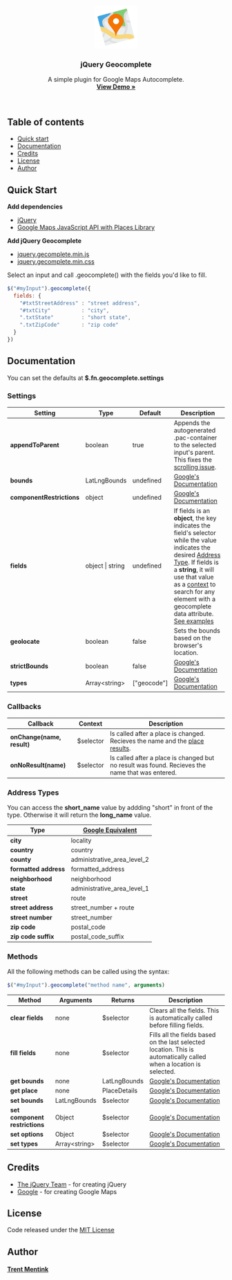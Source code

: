 
<p align="center">
  <img src="./github/logo.png" width=100 height=100 />

  <h3 align="center">
    jQuery Geocomplete
  </h3>

  <p align="center">
    A simple plugin for Google Maps Autocomplete.
    <br>
    <a href="http://projects.trentmentink.com/jquery_geocomplete/"><strong>View Demo &raquo;</strong></a>
  </p>
</p>

<br>

## Table of contents

- [Quick start](#quick-start)
- [Documentation](#documentation)
- [Credits](#credits)
- [License](https://github.com/tmentink/jquery.geocomplete/blob/master/LICENSE)
- [Author](http://www.trentmentink.com)

## Quick Start

**Add dependencies**
- [jQuery](https://code.jquery.com/)
- [Google Maps JavaScript API with Places Library](https://developers.google.com/maps/documentation/javascript/places)

**Add jQuery Geocomplete**
- [jquery.gecomplete.min.js](https://raw.githubusercontent.com/tmentink/jquery.geocomplete/master/dist/jquery.geocomplete.min.js)
- [jquery.gecomplete.min.css](https://raw.githubusercontent.com/tmentink/jquery.geocomplete/master/dist/jquery.geocomplete.min.css)

Select an input and call .geocomplete() with the fields you'd like to fill.
```javascript
$("#myInput").geocomplete({
  fields: {
    "#txtStreetAddress" : "street address",
    "#txtCity"          : "city",
    ".txtState"         : "short state",
    ".txtZipCode"       : "zip code"
  }
})
```

## Documentation
You can set the defaults at **$.fn.geocomplete.settings**

### Settings
| Setting | Type | Default | Description |
| ---  | --- | ---  | --- |
| **appendToParent** | boolean | true | Appends the autogenerated .pac-container to the selected input's parent. This fixes the [scrolling issue](https://stackoverflow.com/questions/40143131/google-maps-autocomplete-fix-to-the-input). |
| **bounds** | LatLngBounds | undefined | [Google's Documentation](https://developers.google.com/maps/documentation/javascript/reference#AutocompleteOptions) |
| **componentRestrictions** | object | undefined | [Google's Documentation](https://developers.google.com/maps/documentation/javascript/reference#AutocompleteOptions) |
| **fields** | object \| string | undefined | If fields is an **object**, the key indicates the field's selector while the value indicates the desired <a href="#address-types">Address Type</a>. If fields is a **string**, it will use that value as a [context](https://stackoverflow.com/a/16423239/7484422) to search for any element with a geocomplete data attribute. [See examples](http://projects.trentmentink.com/jquery_geocomplete/) |
| **geolocate** | boolean | false | Sets the bounds based on the browser's location. |
| **strictBounds** | boolean | false | [Google's Documentation](https://developers.google.com/maps/documentation/javascript/reference#AutocompleteOptions) |
| **types** | Array\<string> | ["geocode"] | [Google's Documentation](https://developers.google.com/maps/documentation/javascript/reference#AutocompleteOptions) |

### Callbacks

| Callback | Context | Description |
| ---  | --- | ---  |
| **onChange(name, result)** | $selector | Is called after a place is changed. Recieves the name and the [place results](https://developers.google.com/maps/documentation/javascript/reference#PlaceResult). |
| **onNoResult(name)** | $selector | Is called after a place is changed but no result was found. Recieves the name that was entered. |

### Address Types
You can access the **short\_name** value by addding "short" in front of the type. Otherwise it will return the **long\_name** value.

| Type | [Google Equivalent](https://developers.google.com/maps/documentation/geocoding/intro#Types) |
| --- | --- |
| **city** | locality |
| **country** | country |
| **county** | administrative_area_level_2 |
| **formatted address** | formatted_address |
| **neighborhood** | neighborhood |
| **state** | administrative_area_level_1 |
| **street** | route |
| **street address** | street_number + route |
| **street number** | street_number |
| **zip code** | postal_code |
| **zip code suffix** | postal_code_suffix |

### Methods

All the following methods can be called using the syntax:
```javascript
$("#myInput").geocomplete("method name", arguments)
```

| Method | Arguments | Returns | Description |
| --- | --- | --- | --- |
| **clear fields** | none | $selector | Clears all the fields. This is automatically called before filling fields. |
| **fill fields** | none | $selector | Fills all the fields based on the last selected location. This is automatically called when a location is selected. |
| **get bounds** | none | LatLngBounds | [Google's Documentation](https://developers.google.com/maps/documentation/javascript/reference#Autocomplete) |
| **get place** | none | PlaceDetails | [Google's Documentation](https://developers.google.com/maps/documentation/javascript/reference#Autocomplete) |
| **set bounds** | LatLngBounds | $selector | [Google's Documentation](https://developers.google.com/maps/documentation/javascript/reference#Autocomplete) |
| **set component restrictions** | Object | $selector | [Google's Documentation](https://developers.google.com/maps/documentation/javascript/reference#Autocomplete) |
| **set options** | Object | $selector | [Google's Documentation](https://developers.google.com/maps/documentation/javascript/reference#Autocomplete) |
| **set types** | Array\<string> | $selector | [Google's Documentation](https://developers.google.com/maps/documentation/javascript/reference#Autocomplete) |

## Credits
* [The jQuery Team](https://jquery.org/team/) - for creating jQuery
* [Google](https://www.google.com/intl/en/about/) - for creating Google Maps

## License
Code released under the [MIT License](https://github.com/tmentink/jquery.geocomplete/blob/master/LICENSE)

## Author
#### [Trent Mentink](http://www.trentmentink.com)
